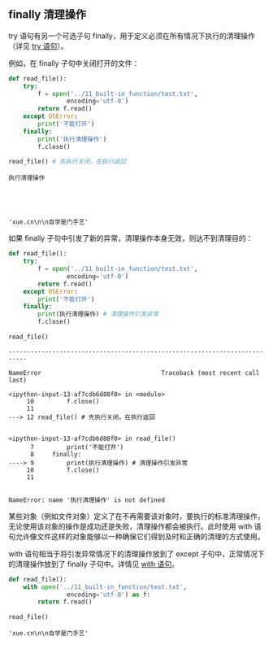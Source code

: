 ## finally 清理操作

try 语句有另一个可选子句 finally，用于定义必须在所有情况下执行的清理操作（详见 [try 语句](https://xue.cn/hub/reader?bookId=64&path=xue_python_kp/10_statement/14_try.ipynb)）。

例如，在 finally 子句中关闭打开的文件：


```python
def read_file():
    try:
        f = open('../11_built-in_function/test.txt',
                encoding='utf-8')
        return f.read()
    except OSError:
        print('不能打开')
    finally:
        print('执行清理操作')
        f.close()
        
read_file() # 先执行关闭，在执行返回
```

    执行清理操作
    




    'xue.cn\n\n自学是门手艺'



如果 finally 子句中引发了新的异常，清理操作本身无效，则达不到清理目的：


```python
def read_file():
    try:
        f = open('../11_built-in_function/test.txt',
                encoding='utf-8')
        return f.read()
    except OSError:
        print('不能打开')
    finally:
        print(执行清理操作) # 清理操作引发异常
        f.close()
        
read_file() 
```


    ---------------------------------------------------------------------------

    NameError                                 Traceback (most recent call last)

    <ipython-input-13-af7cdb6d88f0> in <module>
         10         f.close()
         11 
    ---> 12 read_file() # 先执行关闭，在执行返回
    

    <ipython-input-13-af7cdb6d88f0> in read_file()
          7         print('不能打开')
          8     finally:
    ----> 9         print(执行清理操作) # 清理操作引发异常
         10         f.close()
         11 
    

    NameError: name '执行清理操作' is not defined


某些对象（例如文件对象）定义了在不再需要该对象时，要执行的标准清理操作，无论使用该对象的操作是成功还是失败，清理操作都会被执行。此时使用 with 语句允许像文件这样的对象能够以一种确保它们得到及时和正确的清理的方式使用。

with 语句相当于将引发异常情况下的清理操作放到了 except 子句中，正常情况下的清理操作放到了 finally 子句中。详情见 [with 语句](https://xue.cn/hub/reader?bookId=64&path=xue_python_kp/10_statement/16_with.ipynb)。


```python
def read_file():
    with open('../11_built-in_function/test.txt',
                encoding='utf-8') as f:
        return f.read()
    
read_file()
```




    'xue.cn\n\n自学是门手艺'


